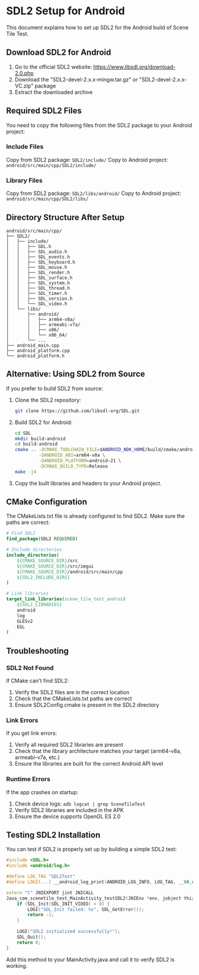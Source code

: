 # SDL2 Setup for Android

This document explains how to set up SDL2 for the Android build of Scene Tile Test.

## Download SDL2 for Android

1. Go to the official SDL2 website: https://www.libsdl.org/download-2.0.php
2. Download the "SDL2-devel-2.x.x-mingw.tar.gz" or "SDL2-devel-2.x.x-VC.zip" package
3. Extract the downloaded archive

## Required SDL2 Files

You need to copy the following files from the SDL2 package to your Android project:

### Include Files
Copy from SDL2 package: `SDL2/include/`
Copy to Android project: `android/src/main/cpp/SDL2/include/`

### Library Files
Copy from SDL2 package: `SDL2/libs/android/`
Copy to Android project: `android/src/main/cpp/SDL2/libs/`

## Directory Structure After Setup

```
android/src/main/cpp/
├── SDL2/
│   ├── include/
│   │   ├── SDL.h
│   │   ├── SDL_audio.h
│   │   ├── SDL_events.h
│   │   ├── SDL_keyboard.h
│   │   ├── SDL_mouse.h
│   │   ├── SDL_render.h
│   │   ├── SDL_surface.h
│   │   ├── SDL_system.h
│   │   ├── SDL_thread.h
│   │   ├── SDL_timer.h
│   │   ├── SDL_version.h
│   │   └── SDL_video.h
│   └── libs/
│       ├── android/
│       │   ├── arm64-v8a/
│       │   ├── armeabi-v7a/
│       │   ├── x86/
│       │   └── x86_64/
│       └── ...
├── android_main.cpp
├── android_platform.cpp
└── android_platform.h
```

## Alternative: Using SDL2 from Source

If you prefer to build SDL2 from source:

1. Clone the SDL2 repository:
   ```bash
   git clone https://github.com/libsdl-org/SDL.git
   ```

2. Build SDL2 for Android:
   ```bash
   cd SDL
   mkdir build-android
   cd build-android
   cmake .. -DCMAKE_TOOLCHAIN_FILE=$ANDROID_NDK_HOME/build/cmake/android.toolchain.cmake \
            -DANDROID_ABI=arm64-v8a \
            -DANDROID_PLATFORM=android-21 \
            -DCMAKE_BUILD_TYPE=Release
   make -j4
   ```

3. Copy the built libraries and headers to your Android project.

## CMake Configuration

The CMakeLists.txt file is already configured to find SDL2. Make sure the paths are correct:

```cmake
# Find SDL2
find_package(SDL2 REQUIRED)

# Include directories
include_directories(
    ${CMAKE_SOURCE_DIR}/src
    ${CMAKE_SOURCE_DIR}/src/imgui
    ${CMAKE_SOURCE_DIR}/android/src/main/cpp
    ${SDL2_INCLUDE_DIRS}
)

# Link libraries
target_link_libraries(scene_tile_test_android
    ${SDL2_LIBRARIES}
    android
    log
    GLESv2
    EGL
)
```

## Troubleshooting

### SDL2 Not Found
If CMake can't find SDL2:
1. Verify the SDL2 files are in the correct location
2. Check that the CMakeLists.txt paths are correct
3. Ensure SDL2Config.cmake is present in the SDL2 directory

### Link Errors
If you get link errors:
1. Verify all required SDL2 libraries are present
2. Check that the library architecture matches your target (arm64-v8a, armeabi-v7a, etc.)
3. Ensure the libraries are built for the correct Android API level

### Runtime Errors
If the app crashes on startup:
1. Check device logs: `adb logcat | grep SceneTileTest`
2. Verify SDL2 libraries are included in the APK
3. Ensure the device supports OpenGL ES 2.0

## Testing SDL2 Installation

You can test if SDL2 is properly set up by building a simple SDL2 test:

```cpp
#include <SDL.h>
#include <android/log.h>

#define LOG_TAG "SDL2Test"
#define LOGI(...) __android_log_print(ANDROID_LOG_INFO, LOG_TAG, __VA_ARGS__)

extern "C" JNIEXPORT jint JNICALL
Java_com_scenetile_test_MainActivity_testSDL2(JNIEnv *env, jobject thiz) {
    if (SDL_Init(SDL_INIT_VIDEO) < 0) {
        LOGI("SDL_Init failed: %s", SDL_GetError());
        return -1;
    }
    
    LOGI("SDL2 initialized successfully!");
    SDL_Quit();
    return 0;
}
```

Add this method to your MainActivity.java and call it to verify SDL2 is working.
